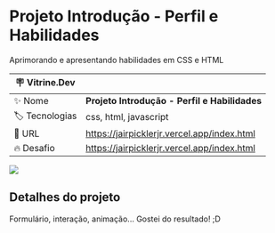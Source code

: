 # Projeto Introdução - Perfil e Habilidades

Aprimorando e apresentando habilidades em CSS e HTML

| :placard: Vitrine.Dev |     |
| -------------  | --- |
| :sparkles: Nome        | **Projeto Introdução - Perfil e Habilidades**
| :label: Tecnologias | css, html, javascript
| :rocket: URL         | https://jairpicklerjr.vercel.app/index.html
| :fire: Desafio     | https://jairpicklerjr.vercel.app/index.html

![](https://jairpicklerjr.vercel.app/imagem_sobre.gif#vitrinedev)

## Detalhes do projeto

Formulário, interação, animação... Gostei do resultado! ;D
